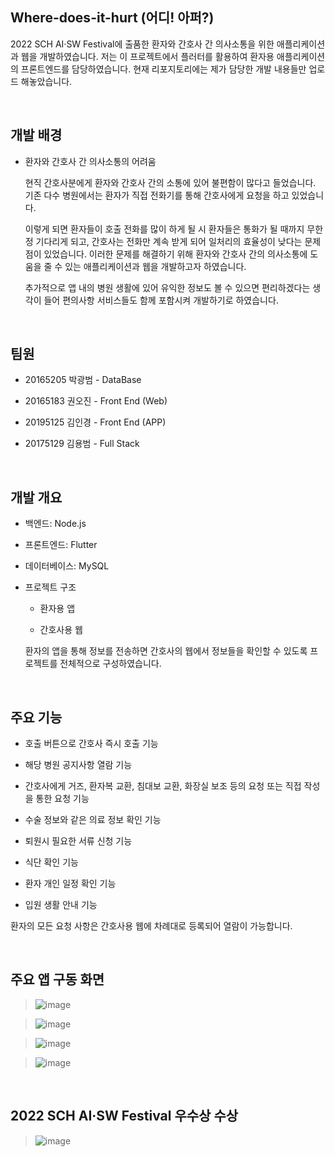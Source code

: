 ## Where-does-it-hurt (어디! 아퍼?)
2022 SCH AI·SW Festival에 출품한 환자와 간호사 간 의사소통을 위한 애플리케이션과 웹을 개발하였습니다. 저는 이 프로젝트에서 플러터를 활용하여 환자용 애플리케이션의 프론트엔드를 담당하였습니다.
현재 리포지토리에는 제가 담당한 개발 내용들만 업로드 해놓았습니다.

<br>

## 개발 배경

- 환자와 간호사 간 의사소통의 어려움
  
  현직 간호사분에게 환자와 간호사 간의 소통에 있어 불편함이 많다고 들었습니다. 기존 다수 병원에서는 환자가 직접 전화기를 통해 간호사에게 요청을 하고 있었습니다.

  이렇게 되면 환자들이 호출 전화를 많이 하게 될 시 환자들은 통화가 될 때까지 무한정 기다리게 되고, 간호사는 전화만 계속 받게 되어 일처리의 효율성이 낮다는 문제점이 있었습니다.
  이러한 문제를 해결하기 위해 환자와 간호사 간의 의사소통에 도움을 줄 수 있는 애플리케이션과 웹을 개발하고자 하였습니다.  

  추가적으로 앱 내의 병원 생활에 있어 유익한 정보도 볼 수 있으면 편리하겠다는 생각이 들어 편의사항 서비스들도 함께 포함시켜 개발하기로 하였습니다.

<br>

## 팀원

- 20165205 박광범 - DataBase

- 20165183 권오진 - Front End (Web)

- 20195125 김인경 - Front End (APP)

- 20175129 김용범 - Full Stack


<br>

## 개발 개요 

  - 백엔드: Node.js
  
  - 프론트엔드: Flutter

  - 데이터베이스: MySQL

  - 프로젝트 구조

    - 환자용 앱
   
    - 간호사용 웹
   
    환자의 앱을 통해 정보를 전송하면 간호사의 웹에서 정보들을 확인할 수 있도록 프로젝트를 전체적으로 구성하였습니다.

<br>

 ## 주요 기능

  - 호출 버튼으로 간호사 즉시 호출 기능
 
  - 해당 병원 공지사항 열람 기능
 
  - 간호사에게 거즈, 환자복 교환, 침대보 교환, 화장실 보조 등의 요청 또는 직접 작성을 통한 요청 기능
 
  - 수술 정보와 같은 의료 정보 확인 기능
 
  - 퇴원시 필요한 서류 신청 기능
 
  - 식단 확인 기능
 
  - 환자 개인 일정 확인 기능
 
  - 입원 생활 안내 기능
 
   환자의 모든 요청 사항은 간호사용 웹에 차례대로 등록되어 열람이 가능합니다.

<br>

## 주요 앱 구동 화면
> ![image](https://github.com/user-attachments/assets/87c8856f-5d23-4b16-8302-6dde30ca3ab6)

> ![image](https://github.com/user-attachments/assets/747eccc9-f73b-42ae-8b66-b877b7c07f4b)

> ![image](https://github.com/user-attachments/assets/83ab1ac9-d60e-48b8-aece-4d832e4f6c56)

> ![image](https://github.com/user-attachments/assets/38e28d78-2aa9-440d-8a3f-9fe1690797cf)

<br>

## 2022 SCH AI·SW Festival 우수상 수상
> ![image](https://github.com/user-attachments/assets/5e8d6ae1-5a37-44f4-99fd-88fa4c71783f)





